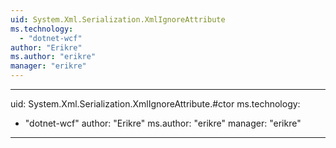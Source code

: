 ```yaml
---
uid: System.Xml.Serialization.XmlIgnoreAttribute
ms.technology: 
  - "dotnet-wcf"
author: "Erikre"
ms.author: "erikre"
manager: "erikre"
---
```


---
uid: System.Xml.Serialization.XmlIgnoreAttribute.#ctor
ms.technology: 
  - "dotnet-wcf"
author: "Erikre"
ms.author: "erikre"
manager: "erikre"
---
